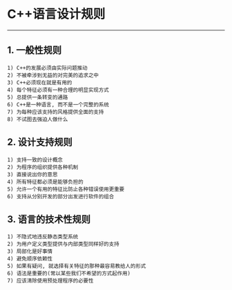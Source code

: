 # **C++语言设计规则** #
*** 


## **1. 一般性规则** ##
    1) C++的发展必须由实际问题推动
    2) 不被牵涉到无益的对完美的追求之中
    3) C++必须现在就是有用的
    4) 每个特征必须有一种合理的明显实现方式 
    5) 总提供一条转变的通路
    6) C++是一种语言, 而不是一个完整的系统
    7) 为每种应该支持的风格提供全面的支持 
    8) 不试图去强迫人做什么 


## **2. 设计支持规则** ##
    1) 支持一致的设计概念
    2) 为程序的组织提供各种机制
    3) 直接说出你的意思
    4) 所有特征都必须是能够负担的
    5) 允许一个有用的特征比防止各种错误使用更重要
    6) 支持从分别开发的部分出发进行软件的组合


## **3. 语言的技术性规则** ##
    1) 不隐式地违反静态类型系统
    2) 为用户定义类型提供与内部类型同样好的支持
    3) 局部化是好事情
    4) 避免顺序依赖性
    5) 如果有疑问, 就选择有关特征的那种最容易教给人的形式
    6) 语法是重要的(常以某些我们不希望的方式起作用)
    7) 应该清除使用预处理程序的必要性
